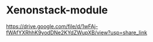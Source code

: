 # Xenonstack-module
https://drive.google.com/file/d/1wFAj-fWAfYXRhhK9yodDNe2KYdZWupXB/view?usp=share_link
